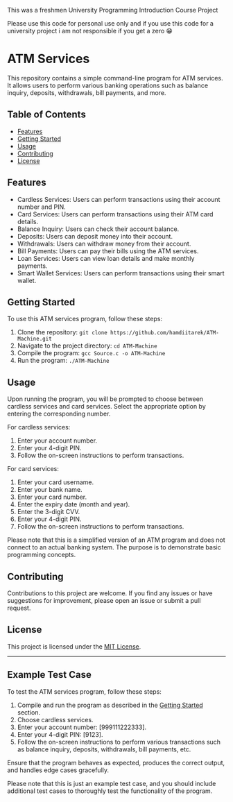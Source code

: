 This was a freshmen University Programming Introduction Course Project

Please use this code for personal use only and if you use this code for a university project i am not responsible if you get a zero 😁

# ATM Services

This repository contains a simple command-line program for ATM services. It allows users to perform various banking operations such as balance inquiry, deposits, withdrawals, bill payments, and more.

## Table of Contents

- [Features](#features)
- [Getting Started](#getting-started)
- [Usage](#usage)
- [Contributing](#contributing)
- [License](#license)

## Features

- Cardless Services: Users can perform transactions using their account number and PIN.
- Card Services: Users can perform transactions using their ATM card details.
- Balance Inquiry: Users can check their account balance.
- Deposits: Users can deposit money into their account.
- Withdrawals: Users can withdraw money from their account.
- Bill Payments: Users can pay their bills using the ATM services.
- Loan Services: Users can view loan details and make monthly payments.
- Smart Wallet Services: Users can perform transactions using their smart wallet.

## Getting Started

To use this ATM services program, follow these steps:

1. Clone the repository: `git clone https://github.com/hamdiitarek/ATM-Machine.git`
2. Navigate to the project directory: `cd ATM-Machine`
3. Compile the program: `gcc Source.c -o ATM-Machine`
4. Run the program: `./ATM-Machine`

## Usage

Upon running the program, you will be prompted to choose between cardless services and card services. Select the appropriate option by entering the corresponding number.

For cardless services:
1. Enter your account number.
2. Enter your 4-digit PIN.
3. Follow the on-screen instructions to perform transactions.

For card services:
1. Enter your card username.
2. Enter your bank name.
3. Enter your card number.
4. Enter the expiry date (month and year).
5. Enter the 3-digit CVV.
6. Enter your 4-digit PIN.
7. Follow the on-screen instructions to perform transactions.

Please note that this is a simplified version of an ATM program and does not connect to an actual banking system. The purpose is to demonstrate basic programming concepts.

## Contributing

Contributions to this project are welcome. If you find any issues or have suggestions for improvement, please open an issue or submit a pull request.

## License

This project is licensed under the [MIT License](LICENSE).

---

## Example Test Case

To test the ATM services program, follow these steps:

1. Compile and run the program as described in the [Getting Started](#getting-started) section.
2. Choose cardless services.
3. Enter your account number: [999111222333].
4. Enter your 4-digit PIN: [9123].
5. Follow the on-screen instructions to perform various transactions such as balance inquiry, deposits, withdrawals, bill payments, etc.

Ensure that the program behaves as expected, produces the correct output, and handles edge cases gracefully.

Please note that this is just an example test case, and you should include additional test cases to thoroughly test the functionality of the program.
